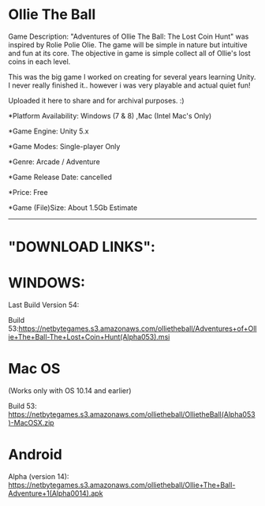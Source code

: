 # Ollie The Ball

Game Description: "Adventures of Ollie The Ball: The Lost Coin Hunt" was inspired by Rolie Polie Olie. The game will be simple in nature but intuitive and fun at its core. The objective in game is simple collect all of Ollie's lost coins in each level.

This was the big game I worked on creating for several years learning Unity. I never really finished it.. however i was very playable and actual quiet fun!

Uploaded it here to share and for archival purposes.  :) 

*Platform Availability: Windows (7 & 8) ,Mac (Intel Mac's Only)

*Game Engine: Unity 5.x

*Game Modes: Single-player Only

*Genre: Arcade / Adventure

*Game Release Date: cancelled

*Price: Free

*Game (File)Size: About 1.5Gb Estimate


-----------------------------------------------------------------------------------------------
# "DOWNLOAD LINKS":

# WINDOWS: 
Last Build Version 54: 

Build 53:https://netbytegames.s3.amazonaws.com/ollietheball/Adventures+of+Ollie+The+Ball-The+Lost+Coin+Hunt(Alpha053).msi

# Mac OS
(Works only with OS 10.14 and earlier)

Build 53: https://netbytegames.s3.amazonaws.com/ollietheball/OllietheBall(Alpha053)-MacOSX.zip


# Android 
Alpha (version 14): https://netbytegames.s3.amazonaws.com/ollietheball/Ollie+The+Ball-Adventure+1(Alpha0014).apk
